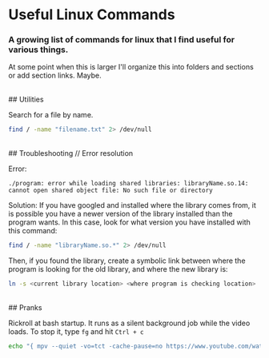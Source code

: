 # Useful Linux Commands
### A growing list of commands for linux that I find useful for various things.

At some point when this is larger I'll organize this into folders and sections or add section links. Maybe.

<br>
## Utilities

Search for a file by name.
```bash
find / -name "filename.txt" 2> /dev/null
```

<br>
## Troubleshooting // Error resolution

Error:
```
./program: error while loading shared libraries: libraryName.so.14: cannot open shared object file: No such file or directory
```
Solution:
If you have googled and installed where the library comes from, it is possible you have a newer version of the library installed than the program wants.
In this case, look for what version you have installed with this command:
```bash
find / -name "libraryName.so.*" 2> /dev/null
```
Then, if you found the library, create a symbolic link between where the program is looking for the old library, and where the new library is:
```bash
ln -s <current library location> <where program is checking location>
```

<br>
## Pranks

Rickroll at bash startup. It runs as a silent background job while the video loads. To stop it, type `fg` and hit `Ctrl + c`
```bash
echo "{ mpv --quiet -vo=tct -cache-pause=no https://www.youtube.com/watch?v=dQw4w9WgXcQ & } 2>/dev/null;" >> ~/.bashrc
```
